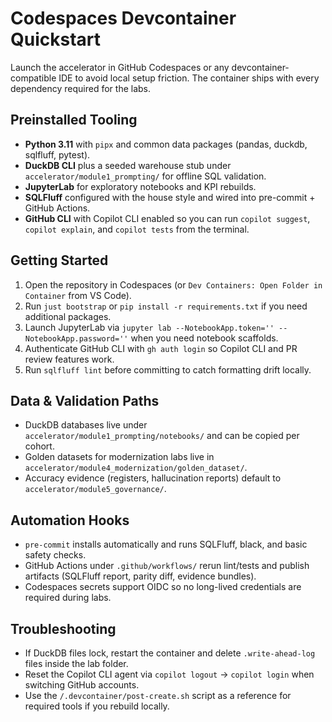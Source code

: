 # Codespaces Devcontainer Quickstart

Launch the accelerator in GitHub Codespaces or any devcontainer-compatible IDE to avoid local setup friction. The container ships with every dependency required for the labs.

## Preinstalled Tooling
- **Python 3.11** with `pipx` and common data packages (pandas, duckdb, sqlfluff, pytest).
- **DuckDB CLI** plus a seeded warehouse stub under `accelerator/module1_prompting/` for offline SQL validation.
- **JupyterLab** for exploratory notebooks and KPI rebuilds.
- **SQLFluff** configured with the house style and wired into pre-commit + GitHub Actions.
- **GitHub CLI** with Copilot CLI enabled so you can run `copilot suggest`, `copilot explain`, and `copilot tests` from the terminal.

## Getting Started
1. Open the repository in Codespaces (or `Dev Containers: Open Folder in Container` from VS Code).
2. Run `just bootstrap` or `pip install -r requirements.txt` if you need additional packages.
3. Launch JupyterLab via `jupyter lab --NotebookApp.token='' --NotebookApp.password=''` when you need notebook scaffolds.
4. Authenticate GitHub CLI with `gh auth login` so Copilot CLI and PR review features work.
5. Run `sqlfluff lint` before committing to catch formatting drift locally.

## Data & Validation Paths
- DuckDB databases live under `accelerator/module1_prompting/notebooks/` and can be copied per cohort.
- Golden datasets for modernization labs live in `accelerator/module4_modernization/golden_dataset/`.
- Accuracy evidence (registers, hallucination reports) default to `accelerator/module5_governance/`.

## Automation Hooks
- `pre-commit` installs automatically and runs SQLFluff, black, and basic safety checks.
- GitHub Actions under `.github/workflows/` rerun lint/tests and publish artifacts (SQLFluff report, parity diff, evidence bundles).
- Codespaces secrets support OIDC so no long-lived credentials are required during labs.

## Troubleshooting
- If DuckDB files lock, restart the container and delete `.write-ahead-log` files inside the lab folder.
- Reset the Copilot CLI agent via `copilot logout` -> `copilot login` when switching GitHub accounts.
- Use the `/.devcontainer/post-create.sh` script as a reference for required tools if you rebuild locally.

